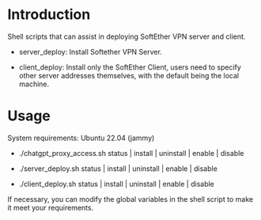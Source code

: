 # Introduction

Shell scripts that can assist in deploying SoftEther VPN server and client.

- server_deploy: Install Softether VPN Server. 

- client_deploy: Install only the SoftEther Client, users need to specify other server addresses themselves, with the default being the local machine.

# Usage

System requirements: Ubuntu 22.04 (jammy)

- ./chatgpt_proxy_access.sh status | install | uninstall | enable | disable

- ./server_deploy.sh status | install | uninstall | enable | disable

- ./client_deploy.sh status | install | uninstall | enable | disable

If necessary, you can modify the global variables in the shell script to make it meet your requirements.